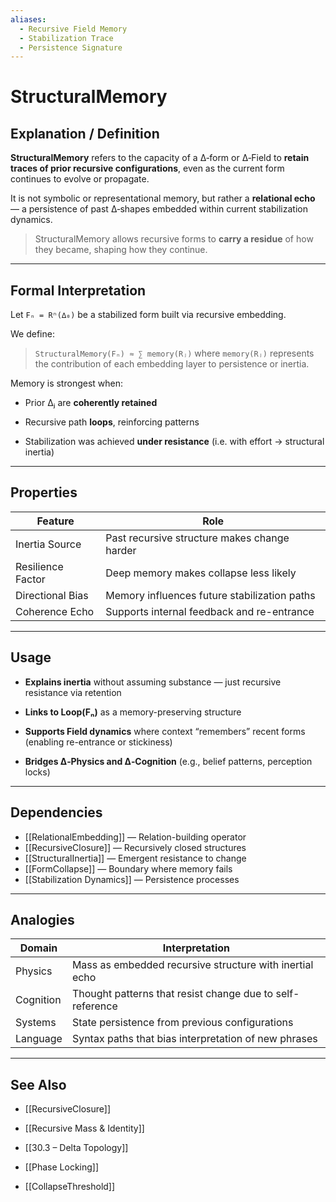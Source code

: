 ```yaml
---
aliases:
  - Recursive Field Memory
  - Stabilization Trace
  - Persistence Signature
---
```



# StructuralMemory

## Explanation / Definition

**StructuralMemory** refers to the capacity of a ∆‑form or ∆‑Field to **retain traces of prior recursive configurations**, even as the current form continues to evolve or propagate.

It is not symbolic or representational memory, but rather a **relational echo** — a persistence of past ∆‑shapes embedded within current stabilization dynamics.

> StructuralMemory allows recursive forms to **carry a residue** of how they became, shaping how they continue.

---

## Formal Interpretation

Let `Fₙ = Rⁿ(∆₀)` be a stabilized form built via recursive embedding.

We define:

> `StructuralMemory(Fₙ) ≈ ∑ memory(Rⱼ)` where `memory(Rⱼ)` represents the contribution of each embedding layer to persistence or inertia.

Memory is strongest when:

- Prior ∆ⱼ are **coherently retained**
    
- Recursive path **loops**, reinforcing patterns
    
- Stabilization was achieved **under resistance** (i.e. with effort → structural inertia)
    

---

## Properties

|Feature|Role|
|---|---|
|Inertia Source|Past recursive structure makes change harder|
|Resilience Factor|Deep memory makes collapse less likely|
|Directional Bias|Memory influences future stabilization paths|
|Coherence Echo|Supports internal feedback and re-entrance|

---

## Usage

- **Explains inertia** without assuming substance — just recursive resistance via retention
    
- **Links to Loop(Fₙ)** as a memory-preserving structure
    
- **Supports Field dynamics** where context “remembers” recent forms (enabling re-entrance or stickiness)
    
- **Bridges ∆‑Physics and ∆‑Cognition** (e.g., belief patterns, perception locks)
    

---

## Dependencies

- [[RelationalEmbedding]] — Relation-building operator
- [[RecursiveClosure]] — Recursively closed structures
- [[StructuralInertia]] — Emergent resistance to change
- [[FormCollapse]] — Boundary where memory fails
- [[Stabilization Dynamics]] — Persistence processes
    

---

## Analogies

|Domain|Interpretation|
|---|---|
|Physics|Mass as embedded recursive structure with inertial echo|
|Cognition|Thought patterns that resist change due to self-reference|
|Systems|State persistence from previous configurations|
|Language|Syntax paths that bias interpretation of new phrases|

---

## See Also

- [[RecursiveClosure]]
    
- [[Recursive Mass & Identity]]
    
- [[30.3 – Delta Topology]]
    
- [[Phase Locking]]
    
- [[CollapseThreshold]]
